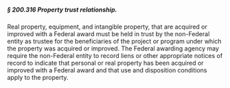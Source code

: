 ##### § 200.316 Property trust relationship. #####

Real property, equipment, and intangible property, that are acquired or improved with a Federal award must be held in trust by the non-Federal entity as trustee for the beneficiaries of the project or program under which the property was acquired or improved. The Federal awarding agency may require the non-Federal entity to record liens or other appropriate notices of record to indicate that personal or real property has been acquired or improved with a Federal award and that use and disposition conditions apply to the property.